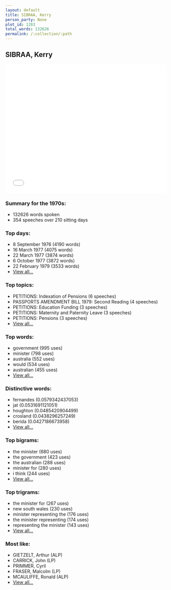 ```yaml
---
layout: default
title: SIBRAA, Kerry
person_party: None
plot_id: 1283
total_words: 132626
permalink: /:collection/:path
---
```


## SIBRAA, Kerry

<iframe width="100%" height="400" frameborder="0" scrolling="no" src="//plot.ly/~wragge/1283.embed"></iframe>


### Summary for the 1970s:

* 132626 words spoken
* 354 speeches over 210 sitting days


### Top days:

* 8 September 1976 (4190 words)
* 16 March 1977 (4075 words)
* 22 March 1977 (3874 words)
* 6 October 1977 (3872 words)
* 22 February 1979 (3533 words)
* [View all...](days/)


### Top topics:

* PETITIONS: Indexation of Pensions (6 speeches)
* PASSPORTS AMENDMENT BILL 1979: Second Reading (4 speeches)
* PETITIONS: Education Funding (3 speeches)
* PETITIONS: Maternity and Paternity Leave (3 speeches)
* PETITIONS: Pensions (3 speeches)
* [View all...](topics/)


### Top words:

* government (995 uses)
* minister (798 uses)
* australia (552 uses)
* would (534 uses)
* australian (455 uses)
* [View all...](words/)


### Distinctive words:

* fernandes (0.0579342437053)
* jat (0.0531691121051)
* houghton (0.0485420904499)
* crosland (0.0438296257249)
* berida (0.0427186673958)
* [View all...](sig_words/)


### Top bigrams:

* the minister (680 uses)
* the government (423 uses)
* the australian (288 uses)
* minister for (280 uses)
* i think (244 uses)
* [View all...](bigrams/)


### Top trigrams:

* the minister for (267 uses)
* new south wales (230 uses)
* minister representing the (176 uses)
* the minister representing (174 uses)
* representing the minister (143 uses)
* [View all...](trigrams/)


### Most like:

* GIETZELT, Arthur (ALP)
* CARRICK, John (LP)
* PRIMMER, Cyril 
* FRASER, Malcolm (LP)
* MCAULIFFE, Ronald (ALP)
* [View all...](similarities/)
